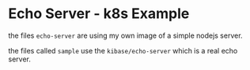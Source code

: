 # Echo Server - k8s Example

the files `echo-server` are using my own image of a simple nodejs server.

the files called `sample` use the `kibase/echo-server` which is a real echo server. 
